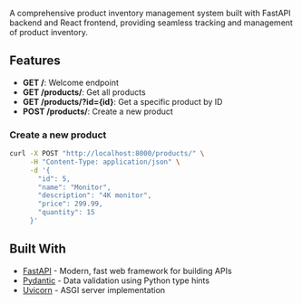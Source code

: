 


A comprehensive product inventory management system built with FastAPI backend and React frontend, providing seamless tracking and management of product inventory.

## Features

- **GET /**: Welcome endpoint
- **GET /products/**: Get all products
- **GET /products/?id={id}**: Get a specific product by ID
- **POST /products/**: Create a new product

### Create a new product
```bash
curl -X POST "http://localhost:8000/products/" \
     -H "Content-Type: application/json" \
     -d '{
       "id": 5,
       "name": "Monitor",
       "description": "4K monitor",
       "price": 299.99,
       "quantity": 15
     }'
```


## Built With

- [FastAPI](https://fastapi.tiangolo.com/) - Modern, fast web framework for building APIs
- [Pydantic](https://pydantic-docs.helpmanual.io/) - Data validation using Python type hints
- [Uvicorn](https://www.uvicorn.org/) - ASGI server implementation
